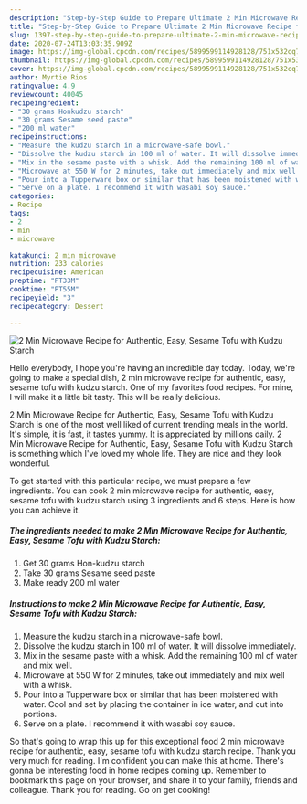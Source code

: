 ```yaml
---
description: "Step-by-Step Guide to Prepare Ultimate 2 Min Microwave Recipe for Authentic, Easy, Sesame Tofu with Kudzu Starch"
title: "Step-by-Step Guide to Prepare Ultimate 2 Min Microwave Recipe for Authentic, Easy, Sesame Tofu with Kudzu Starch"
slug: 1397-step-by-step-guide-to-prepare-ultimate-2-min-microwave-recipe-for-authentic-easy-sesame-tofu-with-kudzu-starch
date: 2020-07-24T13:03:35.909Z
image: https://img-global.cpcdn.com/recipes/5899599114928128/751x532cq70/2-min-microwave-recipe-for-authentic-easy-sesame-tofu-with-kudzu-starch-recipe-main-photo.jpg
thumbnail: https://img-global.cpcdn.com/recipes/5899599114928128/751x532cq70/2-min-microwave-recipe-for-authentic-easy-sesame-tofu-with-kudzu-starch-recipe-main-photo.jpg
cover: https://img-global.cpcdn.com/recipes/5899599114928128/751x532cq70/2-min-microwave-recipe-for-authentic-easy-sesame-tofu-with-kudzu-starch-recipe-main-photo.jpg
author: Myrtie Rios
ratingvalue: 4.9
reviewcount: 40045
recipeingredient:
- "30 grams Honkudzu starch"
- "30 grams Sesame seed paste"
- "200 ml water"
recipeinstructions:
- "Measure the kudzu starch in a microwave-safe bowl."
- "Dissolve the kudzu starch in 100 ml of water. It will dissolve immediately."
- "Mix in the sesame paste with a whisk. Add the remaining 100 ml of water and mix well."
- "Microwave at 550 W for 2 minutes, take out immediately and mix well with a whisk."
- "Pour into a Tupperware box or similar that has been moistened with water. Cool and set by placing the container in ice water, and cut into portions."
- "Serve on a plate. I recommend it with wasabi soy sauce."
categories:
- Recipe
tags:
- 2
- min
- microwave

katakunci: 2 min microwave 
nutrition: 233 calories
recipecuisine: American
preptime: "PT33M"
cooktime: "PT55M"
recipeyield: "3"
recipecategory: Dessert

---
```



![2 Min Microwave Recipe for Authentic, Easy, Sesame Tofu with Kudzu Starch](https://img-global.cpcdn.com/recipes/5899599114928128/751x532cq70/2-min-microwave-recipe-for-authentic-easy-sesame-tofu-with-kudzu-starch-recipe-main-photo.jpg)

Hello everybody, I hope you're having an incredible day today. Today, we're going to make a special dish, 2 min microwave recipe for authentic, easy, sesame tofu with kudzu starch. One of my favorites food recipes. For mine, I will make it a little bit tasty. This will be really delicious.



2 Min Microwave Recipe for Authentic, Easy, Sesame Tofu with Kudzu Starch is one of the most well liked of current trending meals in the world. It's simple, it is fast, it tastes yummy. It is appreciated by millions daily. 2 Min Microwave Recipe for Authentic, Easy, Sesame Tofu with Kudzu Starch is something which I've loved my whole life. They are nice and they look wonderful.


To get started with this particular recipe, we must prepare a few ingredients. You can cook 2 min microwave recipe for authentic, easy, sesame tofu with kudzu starch using 3 ingredients and 6 steps. Here is how you can achieve it.

<!--inarticleads1-->

##### The ingredients needed to make 2 Min Microwave Recipe for Authentic, Easy, Sesame Tofu with Kudzu Starch:

1. Get 30 grams Hon-kudzu starch
1. Take 30 grams Sesame seed paste
1. Make ready 200 ml water




<!--inarticleads2-->

##### Instructions to make 2 Min Microwave Recipe for Authentic, Easy, Sesame Tofu with Kudzu Starch:

1. Measure the kudzu starch in a microwave-safe bowl.
1. Dissolve the kudzu starch in 100 ml of water. It will dissolve immediately.
1. Mix in the sesame paste with a whisk. Add the remaining 100 ml of water and mix well.
1. Microwave at 550 W for 2 minutes, take out immediately and mix well with a whisk.
1. Pour into a Tupperware box or similar that has been moistened with water. Cool and set by placing the container in ice water, and cut into portions.
1. Serve on a plate. I recommend it with wasabi soy sauce.




So that's going to wrap this up for this exceptional food 2 min microwave recipe for authentic, easy, sesame tofu with kudzu starch recipe. Thank you very much for reading. I'm confident you can make this at home. There's gonna be interesting food in home recipes coming up. Remember to bookmark this page on your browser, and share it to your family, friends and colleague. Thank you for reading. Go on get cooking!
